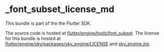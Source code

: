 # _font_subset_license_md

This bundle is part of the the Flutter SDK.

The source code is hosted at [flutter/engine/tools/font_subset](https://github.com/flutter/engine/tree/c9b9d5780da342eb3f0f5e439a7db06f7d112575/tools/font_subset).
The license for this bundle is hosted at [flutter/engine/sky/packages/sky_engine/LICENSE](https://github.com/flutter/engine/tree/c9b9d5780da342eb3f0f5e439a7db06f7d112575/sky/packages/sky_engine/LICENSE) 
and [sky_engine.zip](https://storage.googleapis.com/flutter_infra_release/flutter/c9b9d5780da342eb3f0f5e439a7db06f7d112575/sky_engine.zip).

